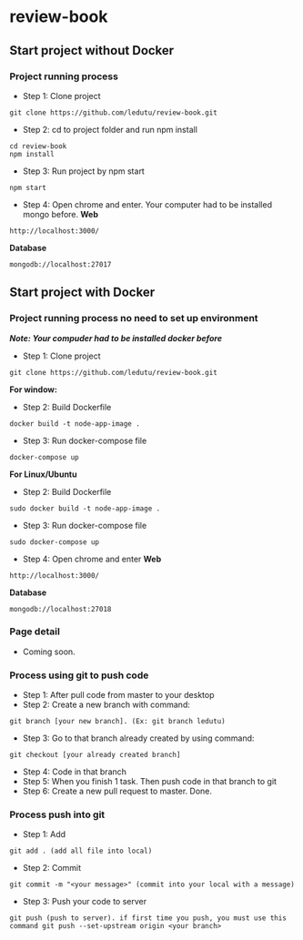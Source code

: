 # review-book

## Start project without Docker
### Project running process
* Step 1: Clone project
```
git clone https://github.com/ledutu/review-book.git
```
* Step 2: cd to project folder and run npm install
```
cd review-book
npm install
```
* Step 3: Run project by npm start
```
npm start
```
* Step 4: Open chrome and enter. Your computer had to be installed mongo before.
**Web**
```
http://localhost:3000/

```
**Database**
```
mongodb://localhost:27017
```

## Start project with Docker
### Project running process no need to set up environment
**_Note: Your compuder had to be installed docker before_**
* Step 1: Clone project
```
git clone https://github.com/ledutu/review-book.git
```
**For window:**
* Step 2: Build Dockerfile
```
docker build -t node-app-image .
```
* Step 3: Run docker-compose file
```
docker-compose up
```
**For Linux/Ubuntu**
* Step 2: Build Dockerfile
```
sudo docker build -t node-app-image .
```
* Step 3: Run docker-compose file
```
sudo docker-compose up
```
* Step 4: Open chrome and enter
**Web**
```
http://localhost:3000/

```
**Database**
```
mongodb://localhost:27018
```

### Page detail
* Coming soon.

### Process using git to push code
* Step 1: After pull code from master to your desktop
* Step 2: Create a new branch with command:
```
git branch [your new branch]. (Ex: git branch ledutu)
```
* Step 3: Go to that branch already created by using command:
```
git checkout [your already created branch]
```
* Step 4: Code in that branch
* Step 5: When you finish 1 task. Then push code in that branch to git
* Step 6: Create a new pull request to master. Done.

### Process push into git
* Step 1: Add
```
git add . (add all file into local)
```
* Step 2: Commit
```
git commit -m "<your message>" (commit into your local with a message) 
```
* Step 3: Push your code to server
```
git push (push to server). if first time you push, you must use this command git push --set-upstream origin <your branch>
```

